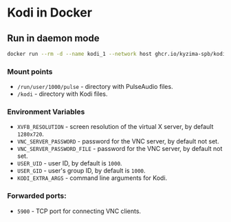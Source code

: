 # Kodi in Docker

## Run in daemon mode

```bash
docker run --rm -d --name kodi_1 --network host ghcr.io/kyzima-spb/kodi
```

### Mount points

* `/run/user/1000/pulse` - directory with PulseAudio files.
* `/kodi` - directory with Kodi files.

### Environment Variables

* `XVFB_RESOLUTION` - screen resolution of the virtual X server, by default `1280x720`.
* `VNC_SERVER_PASSWORD` - password for the VNC server, by default not set.
* `VNC_SERVER_PASSWORD_FILE` - password for the VNC server, by default not set.
* `USER_UID` - user ID, by default is `1000`.
* `USER_GID` - user's group ID, by default is `1000`.
* `KODI_EXTRA_ARGS` - command line arguments for Kodi.

### Forwarded ports:
* `5900` - TCP port for connecting VNC clients.
